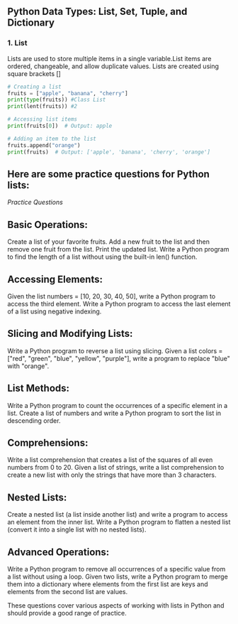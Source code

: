 ## Python Data Types: List, Set, Tuple, and Dictionary

### 1. List
Lists are used to store multiple items in a single variable.List items are ordered, changeable, and allow duplicate values.
Lists are created using square brackets []

```python
# Creating a list
fruits = ["apple", "banana", "cherry"]
print(type(fruits)) #Class List
print(lent(fruits)) #2

# Accessing list items
print(fruits[0])  # Output: apple

# Adding an item to the list
fruits.append("orange")
print(fruits)  # Output: ['apple', 'banana', 'cherry', 'orange']
```

## Here are some practice questions for Python lists:

*Practice Questions*
## Basic Operations:

Create a list of your favorite fruits. Add a new fruit to the list and then remove one fruit from the list. Print the updated list.
Write a Python program to find the length of a list without using the built-in len() function.

## Accessing Elements:

Given the list numbers = [10, 20, 30, 40, 50], write a Python program to access the third element.
Write a Python program to access the last element of a list using negative indexing.

## Slicing and Modifying Lists:

Write a Python program to reverse a list using slicing.
Given a list colors = ["red", "green", "blue", "yellow", "purple"], write a program to replace "blue" with "orange".

## List Methods:

Write a Python program to count the occurrences of a specific element in a list.
Create a list of numbers and write a Python program to sort the list in descending order.

## Comprehensions:

Write a list comprehension that creates a list of the squares of all even numbers from 0 to 20.
Given a list of strings, write a list comprehension to create a new list with only the strings that have more than 3 characters.

## Nested Lists:

Create a nested list (a list inside another list) and write a program to access an element from the inner list.
Write a Python program to flatten a nested list (convert it into a single list with no nested lists).

## Advanced Operations:

Write a Python program to remove all occurrences of a specific value from a list without using a loop.
Given two lists, write a Python program to merge them into a dictionary where elements from the first list are keys and elements from the second list are values.

These questions cover various aspects of working with lists in Python and should provide a good range of practice.

